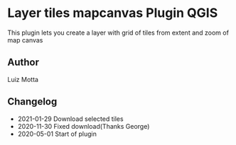 # Layer tiles mapcanvas Plugin QGIS

This plugin lets you create a layer with grid of tiles from extent and zoom of map canvas

## Author
Luiz Motta

## Changelog
- 2021-01-29
Download selected tiles
- 2020-11-30
Fixed download(Thanks George)
- 2020-05-01
Start of plugin
